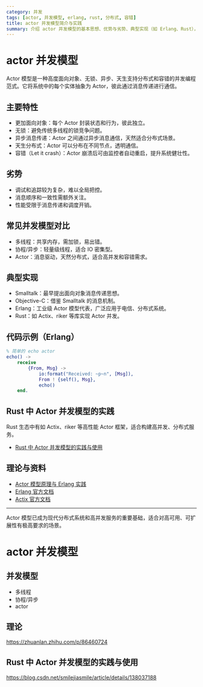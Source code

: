 ```yaml
---
category: 并发
tags: [actor, 并发模型, erlang, rust, 分布式, 容错]
title: actor 并发模型简介与实践
summary: 介绍 actor 并发模型的基本思想、优势与劣势、典型实现（如 Erlang、Rust），并给出相关理论与实践资料。
---
```


# actor 并发模型

Actor 模型是一种高度面向对象、无锁、异步、天生支持分布式和容错的并发编程范式。它将系统中的每个实体抽象为 Actor，彼此通过消息传递进行通信。

## 主要特性
- 更加面向对象：每个 Actor 封装状态和行为，彼此独立。
- 无锁：避免传统多线程的锁竞争问题。
- 异步消息传递：Actor 之间通过异步消息通信，天然适合分布式场景。
- 天生分布式：Actor 可以分布在不同节点，透明通信。
- 容错（Let it crash）：Actor 崩溃后可由监控者自动重启，提升系统健壮性。

## 劣势
- 调试和追踪较为复杂，难以全局把控。
- 消息顺序和一致性需额外关注。
- 性能受限于消息传递和调度开销。

## 常见并发模型对比
- 多线程：共享内存，需加锁，易出错。
- 协程/异步：轻量级线程，适合 IO 密集型。
- Actor：消息驱动，天然分布式，适合高并发和容错需求。

## 典型实现
- Smalltalk：最早提出面向对象消息传递思想。
- Objective-C：借鉴 Smalltalk 的消息机制。
- Erlang：工业级 Actor 模型代表，广泛应用于电信、分布式系统。
- Rust：如 Actix、riker 等库实现 Actor 并发。

## 代码示例（Erlang）
```erlang
% 简单的 echo actor
echo() ->
    receive
        {From, Msg} ->
            io:format("Received: ~p~n", [Msg]),
            From ! {self(), Msg},
            echo()
    end.
```

## Rust 中 Actor 并发模型的实践
Rust 生态中有如 Actix、riker 等高性能 Actor 框架，适合构建高并发、分布式服务。
- [Rust 中 Actor 并发模型的实践与使用](https://blog.csdn.net/smilejiasmile/article/details/138037188)

## 理论与资料
- [Actor 模型原理与 Erlang 实践](https://zhuanlan.zhihu.com/p/86460724)
- [Erlang 官方文档](https://www.erlang.org/doc/)
- [Actix 官方文档](https://actix.rs/docs/)

---

Actor 模型已成为现代分布式系统和高并发服务的重要基础，适合对高可用、可扩展性有极高要求的场景。
# actor 并发模型

## 并发模型
- 多线程
- 协程/异步
- actor

## 理论
https://zhuanlan.zhihu.com/p/86460724

## Rust 中 Actor 并发模型的实践与使用
https://blog.csdn.net/smilejiasmile/article/details/138037188
